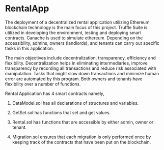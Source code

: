 # RentalApp

The deployment of a decentralized rental application utilizing Ethereum blockchain technology is the main focus of this project. Truffle Suite is utilized in developing the environment, testing and deploying smart contracts. Ganache is used to simulate ethereum. Depending on the accessibility, admins, owners (landlords), and tenants can carry out specific tasks in this application.

The main objectives include decentralization, transparency, efficiency and flexibility. Decentralization helps in eliminating intermediaries, improve transparency by recording all transactions and reduce risk associated with manipulation. Tasks that might slow down transactions and minimize human error are automated by this program. Both owners and tenants have flexibility over a number of functions.

Rental Application has 4 smart contracts namely, 

1. DataModel.sol has all declarations of structures and variables. 

2. GetSet.sol has functions that set and get values.

3. Rental.sol has functions that are accessible by either admin, owner or tenant.

4. Migration.sol ensures that each migration is only performed once by keeping track of the contracts that have been put on the blockchain.
